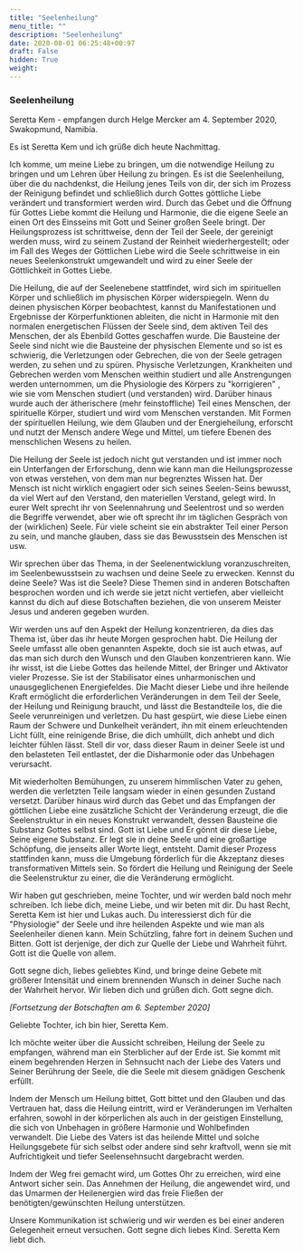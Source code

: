 ```yaml
---
title: "Seelenheilung"
menu_title: ""
description: "Seelenheilung"
date: 2020-08-01 06:25:48+00:97
draft: False
hidden: True
weight:
---
```

### Seelenheilung

Seretta Kem - empfangen durch Helge Mercker am 4. September 2020, Swakopmund, Namibia.

Es ist Seretta Kem und ich grüße dich heute Nachmittag.

Ich komme, um meine Liebe zu bringen, um die notwendige Heilung zu bringen und um Lehren über Heilung zu bringen. Es ist die Seelenheilung, über die du nachdenkst, die Heilung jenes Teils von dir, der sich im Prozess der Reinigung befindet und schließlich durch Gottes göttliche Liebe verändert und transformiert werden wird. Durch das Gebet und die Öffnung für Gottes Liebe kommt die Heilung und Harmonie, die die eigene Seele an einen Ort des Einsseins mit Gott und Seiner großen Seele bringt. Der Heilungsprozess ist schrittweise, denn der Teil der Seele, der gereinigt werden muss, wird zu seinem Zustand der Reinheit wiederhergestellt; oder im Fall des Weges der Göttlichen Liebe wird die Seele schrittweise in ein neues Seelenkonstrukt umgewandelt und wird zu einer Seele der Göttlichkeit in Gottes Liebe.  

Die Heilung, die auf der Seelenebene stattfindet, wird sich im spirituellen Körper und schließlich im physischen Körper widerspiegeln. Wenn du deinen physischen Körper beobachtest, kannst du Manifestationen und Ergebnisse der Körperfunktionen ableiten, die nicht in Harmonie mit den normalen energetischen Flüssen der Seele sind, dem aktiven Teil des Menschen, der als Ebenbild Gottes geschaffen wurde. Die Bausteine der Seele sind nicht wie die Bausteine der physischen Elemente und so ist es schwierig, die Verletzungen oder Gebrechen, die von der Seele getragen werden, zu sehen und zu spüren. Physische Verletzungen, Krankheiten und Gebrechen werden vom Menschen weithin studiert und alle Anstrengungen werden unternommen, um die Physiologie des Körpers zu "korrigieren" , wie sie vom Menschen studiert (und verstanden) wird. Darüber hinaus wurde auch der ätherischere (mehr feinstoffliche) Teil eines Menschen, der spirituelle Körper, studiert und wird vom Menschen verstanden. Mit Formen der spirituellen Heilung, wie dem Glauben und der Energieheilung, erforscht und nutzt der Mensch andere Wege und Mittel, um tiefere Ebenen des menschlichen Wesens zu heilen.

Die Heilung der Seele ist jedoch nicht gut verstanden und ist immer noch ein Unterfangen der Erforschung, denn wie kann man die Heilungsprozesse von etwas verstehen, von dem man nur begrenztes Wissen hat. Der Mensch ist nicht wirklich engagiert oder sich seines Seelen-Seins bewusst, da viel Wert auf den Verstand, den materiellen Verstand, gelegt wird. In eurer Welt sprecht ihr von Seelennahrung und Seelentrost und so werden die Begriffe verwendet, aber wie oft sprecht ihr im täglichen Gespräch von der (wirklichen) Seele. Für viele scheint sie ein abstrakter Teil einer Person zu sein, und manche glauben, dass sie das Bewusstsein des Menschen ist usw.

Wir sprechen über das Thema, in der Seelenentwicklung voranzuschreiten, im Seelenbewusstsein zu wachsen und deine Seele zu erwecken. Kennst du deine Seele? Was ist die Seele? Diese Themen sind in anderen Botschaften besprochen worden und ich werde sie jetzt nicht vertiefen, aber vielleicht kannst du dich auf diese Botschaften beziehen, die von unserem Meister Jesus und anderen gegeben wurden.

Wir werden uns auf den Aspekt der Heilung konzentrieren, da dies das Thema ist, über das ihr heute Morgen gesprochen habt. Die Heilung der Seele umfasst alle oben genannten Aspekte, doch sie ist auch etwas, auf das man sich durch den Wunsch und den Glauben konzentrieren kann. Wie ihr wisst, ist die Liebe Gottes das heilende Mittel, der Bringer und Aktivator vieler Prozesse. Sie ist der Stabilisator eines unharmonischen und unausgeglichenen Energiefeldes. Die Macht dieser Liebe und ihre heilende Kraft ermöglicht die erforderlichen Veränderungen in dem Teil der Seele, der Heilung und Reinigung braucht, und lässt die Bestandteile los, die die Seele verunreinigen und verletzen. Du hast gespürt, wie diese Liebe einen Raum der Schwere und Dunkelheit verändert, ihn mit einem erleuchtenden Licht füllt, eine reinigende Brise, die dich umhüllt, dich anhebt und dich leichter fühlen lässt. Stell dir vor, dass dieser Raum in deiner Seele ist und den belasteten Teil entlastet, der die Disharmonie oder das Unbehagen verursacht.

Mit wiederholten Bemühungen, zu unserem himmlischen Vater zu gehen, werden die verletzten Teile langsam wieder in einen gesunden Zustand versetzt. Darüber hinaus wird durch das Gebet und das Empfangen der göttlichen Liebe eine zusätzliche Schicht der Veränderung erzeugt, die die Seelenstruktur in ein neues Konstrukt verwandelt, dessen Bausteine die Substanz Gottes selbst sind. Gott ist Liebe und Er gönnt dir diese Liebe, Seine eigene Substanz. Er legt sie in deine Seele und eine großartige Schöpfung, die jenseits aller Worte liegt, entsteht. Damit dieser Prozess stattfinden kann, muss die Umgebung förderlich für die Akzeptanz dieses transformativen Mittels sein. So fördert die Heilung und Reinigung der Seele die Seelenstruktur zu einer, die die Veränderung ermöglicht.

Wir haben gut geschrieben, meine Tochter, und wir werden bald noch mehr schreiben. Ich liebe dich, meine Liebe, und wir beten mit dir. Du hast Recht, Seretta Kem ist hier und Lukas auch. Du interessierst dich für die "Physiologie" der Seele und ihre heilenden Aspekte und wie man als Seelenheiler dienen kann. Mein Schützling, fahre fort in deinem Suchen und Bitten. Gott ist derjenige, der dich zur Quelle der Liebe und Wahrheit führt. Gott ist die Quelle von allem.

Gott segne dich, liebes geliebtes Kind, und bringe deine Gebete mit größerer Intensität und einem brennenden Wunsch in deiner Suche nach der Wahrheit hervor. Wir lieben dich und grüßen dich. Gott segne dich.

*[Fortsetzung der Botschaften am 6. September 2020]*

Geliebte Tochter, ich bin hier, Seretta Kem.

Ich möchte weiter über die Aussicht schreiben, Heilung der Seele zu empfangen, während man ein Sterblicher auf der Erde ist. Sie kommt mit einem begehrenden Herzen in Sehnsucht nach der Liebe des Vaters und Seiner Berührung der Seele, die die Seele mit diesem gnädigen Geschenk erfüllt.

Indem der Mensch um Heilung bittet, Gott bittet und den Glauben und das Vertrauen hat, dass die Heilung eintritt, wird er Veränderungen im Verhalten erfahren, sowohl in der körperlichen als auch in der geistigen Einstellung, die sich von Unbehagen in größere Harmonie und Wohlbefinden verwandelt. Die Liebe des Vaters ist das heilende Mittel und solche Heilungsgebete für sich selbst oder andere sind sehr kraftvoll, wenn sie mit Aufrichtigkeit und tiefer Seelensehnsucht dargebracht werden.

Indem der Weg frei gemacht wird, um Gottes Ohr zu erreichen, wird eine Antwort sicher sein. Das Annehmen der Heilung, die angewendet wird, und das Umarmen der Heilenergien wird das freie Fließen der benötigten/gewünschten Heilung unterstützen.

Unsere Kommunikation ist schwierig und wir werden es bei einer anderen Gelegenheit erneut versuchen.  Gott segne dich liebes Kind. Seretta Kem liebt dich.
